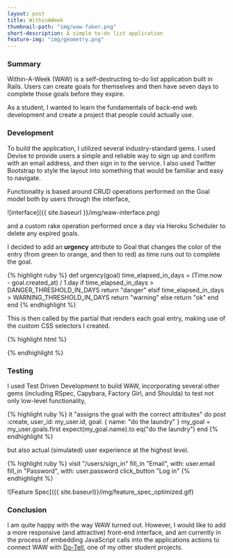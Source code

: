 ```yaml
---
layout: post
title: WithinAWeek
thumbnail-path: "img/waw-faker.png"
short-description: A simple to-do list application
feature-img: "img/geometry.png"
---
```


### Summary

Within-A-Week (WAW) is a self-destructing to-do list application built in Rails. Users can create goals for themselves and then have seven days to complete those goals before they expire.

As a student, I wanted to learn the fundamentals of back-end web development and create a project that people could actually use.

### Development

To build the application, I utilized several industry-standard gems. I used Devise to provide users a simple and reliable way to sign up and confirm with an email address, and then sign in to the service. I also used Twitter Bootstrap to style the layout into something that would be familiar and easy to navigate.

Functionality is based around CRUD operations performed on the Goal model both by users through the interface,

![interface]({{ site.baseurl }}/img/waw-interface.png)

and a custom rake operation performed once a day via Heroku Scheduler to delete any expired goals.

I decided to add an <strong>urgency</strong> attribute to Goal that changes the color of the entry (from green to orange, and then to red) as time runs out to complete the goal.

{% highlight ruby %}
def urgency(goal)
  time_elapsed_in_days = (Time.now - goal.created_at) / 1.day
  if time_elapsed_in_days > DANGER_THRESHOLD_IN_DAYS
    return "danger"
  elsif time_elapsed_in_days > WARNING_THRESHOLD_IN_DAYS
    return "warning"
  else
    return "ok"
  end
end
{% endhighlight %}

This is then called by the partial that renders each goal entry, making use of the custom CSS selectors I created.

{% highlight html %}
<div class="goal goal-<%= urgency(goal) %>">
{% endhighlight %}

### Testing

I used Test Driven Development to build WAW, incorporating several other gems (including RSpec, Capybara, Factory Girl, and Shoulda) to test not only low-level functionality,

{% highlight ruby %}
it "assigns the goal with the correct attributes" do
  post :create, user_id: my_user.id, goal: { name: "do the laundry" }
  my_goal = my_user.goals.first
  expect(my_goal.name).to eq("do the laundry")
end
{% endhighlight %}

but also actual (simulated) user experience at the highest level.

{% highlight ruby %}
visit "/users/sign_in"
fill_in "Email", with: user.email
fill_in "Password", with: user.password
click_button "Log in"
{% endhighlight %}

![Feature Spec]({{ site.baseurl}}/img/feature_spec_optimized.gif)

### Conclusion

I am quite happy with the way WAW turned out. However, I would like to add a more responsive (and attractive) front-end interface, and am currently in the process of embedding JavaScript calls into the applications actions to connect WAW with [Do-Tell](do-tell.html), one of my other student projects.
